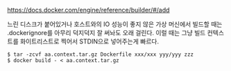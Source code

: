 https://docs.docker.com/engine/reference/builder/#/add

느린 디스크가 붙어있거나 호스트와의 IO 성능이 좋지 않은 가상 머신에서 빌드할 때는 .dockerignore를 아무리 덕지덕지 잘 써놔도 오래 걸린다. 이럴 때는 그냥 빌드 컨텍스트를 화이트리스트로 찍어서 STDIN으로 넣어주는게 빠르다.

```
$ tar -zcvf aa.context.tar.gz Dockerfile xxx/xxx yyy/yyy zzz
$ docker build - < aa.context.tar.gz

